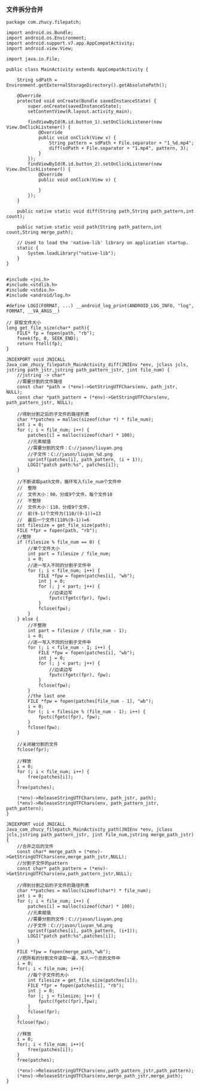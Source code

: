 ### 文件拆分合并

    package com.zhucy.filepatch;

    import android.os.Bundle;
    import android.os.Environment;
    import android.support.v7.app.AppCompatActivity;
    import android.view.View;

    import java.io.File;

    public class MainActivity extends AppCompatActivity {

        String sdPath = Environment.getExternalStorageDirectory().getAbsolutePath();

        @Override
        protected void onCreate(Bundle savedInstanceState) {
            super.onCreate(savedInstanceState);
            setContentView(R.layout.activity_main);

            findViewById(R.id.button_1).setOnClickListener(new View.OnClickListener() {
                @Override
                public void onClick(View v) {
                    String pattern = sdPath + File.separator + "1_%d.mp4";
                    diff(sdPath + File.separator + "1.mp4", pattern, 3);
                }
            });
            findViewById(R.id.button_2).setOnClickListener(new View.OnClickListener() {
                @Override
                public void onClick(View v) {

                }
            });
        }

        public native static void diff(String path,String path_pattern,int count);

        public native static void path(String path_pattern,int count,String merge_path);

        // Used to load the 'native-lib' library on application startup.
        static {
            System.loadLibrary("native-lib");
        }
    }


    #include <jni.h>
    #include <stdlib.h>
    #include <stdio.h>
    #include <android/log.h>

    #define LOGI(FORMAT, ...) __android_log_print(ANDROID_LOG_INFO, "log", FORMAT, __VA_ARGS__)

    // 获取文件大小
    long get_file_size(char* path){
        FILE* fp = fopen(path, "rb");
        fseek(fp, 0, SEEK_END);
        return ftell(fp);
    }

    JNIEXPORT void JNICALL
    Java_com_zhucy_filepatch_MainActivity_diff(JNIEnv *env, jclass jcls, jstring path_jstr,jstring path_pattern_jstr, jint file_num) {
        //jstring -> char*
        //需要分割的文件路径
        const char *path = (*env)->GetStringUTFChars(env, path_jstr, NULL);
        const char *path_pattern = (*env)->GetStringUTFChars(env, path_pattern_jstr, NULL);

        //得到分割之后的子文件的路径列表
        char **patches = malloc(sizeof(char *) * file_num);
        int i = 0;
        for (; i < file_num; i++) {
            patches[i] = malloc(sizeof(char) * 100);
            //元素赋值
            //需要分割的文件：C://jason/liuyan.png
            //子文件：C://jason/liuyan_%d.png
            sprintf(patches[i], path_pattern, (i + 1));
            LOGI("patch path:%s", patches[i]);
        }

        //不断读取path文件，循环写入file_num个文件中
        //	整除
        //	文件大小：90，分成9个文件，每个文件10
        //	不整除
        //	文件大小：110，分成9个文件，
        //	前(9-1)个文件为(110/(9-1))=13
        //	最后一个文件(110%(9-1))=6
        int filesize = get_file_size(path);
        FILE *fpr = fopen(path, "rb");
        //整除
        if (filesize % file_num == 0) {
            //单个文件大小
            int part = filesize / file_num;
            i = 0;
            //逐一写入不同的分割子文件中
            for (; i < file_num; i++) {
                FILE *fpw = fopen(patches[i], "wb");
                int j = 0;
                for (; j < part; j++) {
                    //边读边写
                    fputc(fgetc(fpr), fpw);
                }
                fclose(fpw);
            }
        } else {
            //不整除
            int part = filesize / (file_num - 1);
            i = 0;
            //逐一写入不同的分割子文件中
            for (; i < file_num - 1; i++) {
                FILE *fpw = fopen(patches[i], "wb");
                int j = 0;
                for (; j < part; j++) {
                    //边读边写
                    fputc(fgetc(fpr), fpw);
                }
                fclose(fpw);
            }
            //the last one
            FILE *fpw = fopen(patches[file_num - 1], "wb");
            i = 0;
            for (; i < filesize % (file_num - 1); i++) {
                fputc(fgetc(fpr), fpw);
            }
            fclose(fpw);
        }

        //关闭被分割的文件
        fclose(fpr);

        //释放
        i = 0;
        for (; i < file_num; i++) {
            free(patches[i]);
        }
        free(patches);

        (*env)->ReleaseStringUTFChars(env, path_jstr, path);
        (*env)->ReleaseStringUTFChars(env, path_pattern_jstr, path_pattern);
    }

    JNIEXPORT void JNICALL
    Java_com_zhucy_filepatch_MainActivity_path(JNIEnv *env, jclass jcls,jstring path_pattern_jstr, jint file_num,jstring merge_path_jstr){
        //合并之后的文件
        const char* merge_path = (*env)->GetStringUTFChars(env,merge_path_jstr,NULL);
        //分割子文件的pattern
        const char* path_pattern = (*env)->GetStringUTFChars(env,path_pattern_jstr,NULL);

        //得到分割之后的子文件的路径列表
        char **patches = malloc(sizeof(char*) * file_num);
        int i = 0;
        for (; i < file_num; i++) {
            patches[i] = malloc(sizeof(char) * 100);
            //元素赋值
            //需要分割的文件：C://jason/liuyan.png
            //子文件：C://jason/liuyan_%d.png
            sprintf(patches[i], path_pattern, (i+1));
            LOGI("patch path:%s",patches[i]);
        }

        FILE *fpw = fopen(merge_path,"wb");
        //把所有的分割文件读取一遍，写入一个总的文件中
        i = 0;
        for(; i < file_num; i++){
            //每个子文件的大小
            int filesize = get_file_size(patches[i]);
            FILE *fpr = fopen(patches[i], "rb");
            int j = 0;
            for (; j < filesize; j++) {
                fputc(fgetc(fpr),fpw);
            }
            fclose(fpr);
        }
        fclose(fpw);

        //释放
        i = 0;
        for(; i < file_num; i++){
            free(patches[i]);
        }
        free(patches);

        (*env)->ReleaseStringUTFChars(env,path_pattern_jstr,path_pattern);
        (*env)->ReleaseStringUTFChars(env,merge_path_jstr,merge_path);
    }